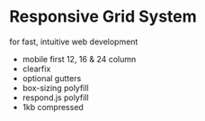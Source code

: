 # Responsive Grid System
for fast, intuitive web development

* mobile first 12, 16 & 24 column 
* clearfix
* optional gutters
* box-sizing polyfill
* respond.js polyfill
* 1kb compressed